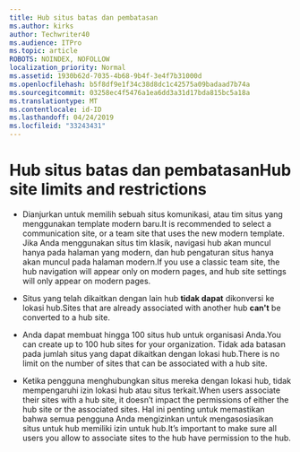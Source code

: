 ```yaml
---
title: Hub situs batas dan pembatasan
ms.author: kirks
author: Techwriter40
ms.audience: ITPro
ms.topic: article
ROBOTS: NOINDEX, NOFOLLOW
localization_priority: Normal
ms.assetid: 1930b62d-7035-4b68-9b4f-3e4f7b31000d
ms.openlocfilehash: b5f8df9e1f34c38d8dc1c42575a09badaad7b74a
ms.sourcegitcommit: 03258ec4f5476a1ea6dd3a31d17bda815bc5a18a
ms.translationtype: MT
ms.contentlocale: id-ID
ms.lasthandoff: 04/24/2019
ms.locfileid: "33243431"
---
```

# <a name="hub-site-limits-and-restrictions"></a><span data-ttu-id="1ccbc-102">Hub situs batas dan pembatasan</span><span class="sxs-lookup"><span data-stu-id="1ccbc-102">Hub site limits and restrictions</span></span>


- <span data-ttu-id="1ccbc-103">Dianjurkan untuk memilih sebuah situs komunikasi, atau tim situs yang menggunakan template modern baru.</span><span class="sxs-lookup"><span data-stu-id="1ccbc-103">It is recommended to select a communication site, or a team site that uses the new modern template.</span></span> <span data-ttu-id="1ccbc-104">Jika Anda menggunakan situs tim klasik, navigasi hub akan muncul hanya pada halaman yang modern, dan hub pengaturan situs hanya akan muncul pada halaman modern.</span><span class="sxs-lookup"><span data-stu-id="1ccbc-104">If you use a classic team site, the hub navigation will appear only on modern pages, and hub site settings will only appear on modern pages.</span></span>


- <span data-ttu-id="1ccbc-105">Situs yang telah dikaitkan dengan lain hub **tidak dapat** dikonversi ke lokasi hub.</span><span class="sxs-lookup"><span data-stu-id="1ccbc-105">Sites that are already associated with another hub **can't** be converted to a hub site.</span></span>


- <span data-ttu-id="1ccbc-106">Anda dapat membuat hingga 100 situs hub untuk organisasi Anda.</span><span class="sxs-lookup"><span data-stu-id="1ccbc-106">You can create up to 100 hub sites for your organization.</span></span> <span data-ttu-id="1ccbc-107">Tidak ada batasan pada jumlah situs yang dapat dikaitkan dengan lokasi hub.</span><span class="sxs-lookup"><span data-stu-id="1ccbc-107">There is no limit on the number of sites that can be associated with a hub site.</span></span>


- <span data-ttu-id="1ccbc-108">Ketika pengguna menghubungkan situs mereka dengan lokasi hub, tidak mempengaruhi izin lokasi hub atau situs terkait.</span><span class="sxs-lookup"><span data-stu-id="1ccbc-108">When users associate their sites with a hub site, it doesn’t impact the permissions of either the hub site or the associated sites.</span></span> <span data-ttu-id="1ccbc-109">Hal ini penting untuk memastikan bahwa semua pengguna Anda mengizinkan untuk mengasosiasikan situs untuk hub memiliki izin untuk hub.</span><span class="sxs-lookup"><span data-stu-id="1ccbc-109">It’s important to make sure all users you allow to associate sites to the hub have permission to the hub.</span></span>


